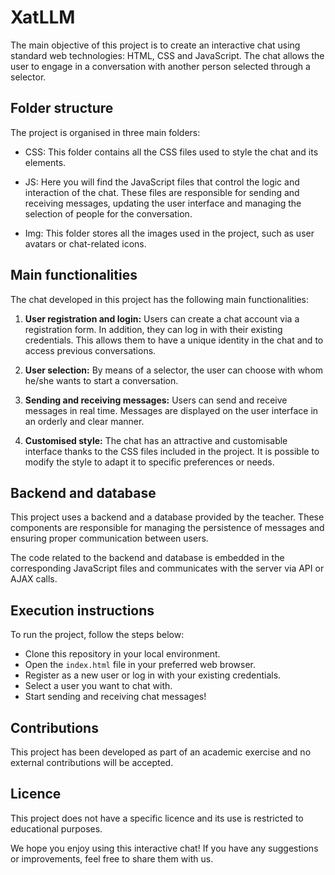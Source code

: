 
# XatLLM

The main objective of this project is to create an interactive chat using standard web technologies: HTML, CSS and JavaScript. The chat allows the user to engage in a conversation with another person selected through a selector.

## Folder structure

The project is organised in three main folders:

- CSS: This folder contains all the CSS files used to style the chat and its elements.

- JS: Here you will find the JavaScript files that control the logic and interaction of the chat. These files are responsible for sending and receiving messages, updating the user interface and managing the selection of people for the conversation.

- Img: This folder stores all the images used in the project, such as user avatars or chat-related icons.


## Main functionalities
The chat developed in this project has the following main functionalities:

1. **User registration and login:** Users can create a chat account via a registration form. In addition, they can log in with their existing credentials. This allows them to have a unique identity in the chat and to access previous conversations.
   
2. **User selection:** By means of a selector, the user can choose with whom he/she wants to start a conversation.

3. **Sending and receiving messages:** Users can send and receive messages in real time. Messages are displayed on the user interface in an orderly and clear manner.

4. **Customised style:** The chat has an attractive and customisable interface thanks to the CSS files included in the project. It is possible to modify the style to adapt it to specific preferences or needs.

## Backend and database

This project uses a backend and a database provided by the teacher. These components are responsible for managing the persistence of messages and ensuring proper communication between users.

The code related to the backend and database is embedded in the corresponding JavaScript files and communicates with the server via API or AJAX calls.

## Execution instructions

To run the project, follow the steps below:

 - Clone this repository in your local environment.
 - Open the `index.html` file in your preferred web browser.
 - Register as a new user or log in with your existing credentials.
 - Select a user you want to chat with.
 - Start sending and receiving chat messages!

## Contributions

This project has been developed as part of an academic exercise and no external contributions will be accepted.

## Licence

This project does not have a specific licence and its use is restricted to educational purposes. 

We hope you enjoy using this interactive chat! If you have any suggestions or improvements, feel free to share them with us.

